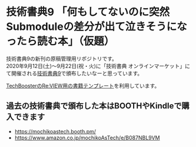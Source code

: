 # 技術書典9 「何もしてないのに突然Submoduleの差分が出て泣きそうになったら読む本」（仮題）

技術書典9の新刊の原稿管理用リポジトリです。  
2020年9月12日(土)～9月22日(祝・火)に「技術書典 オンラインマーケット」にて開催される[技術書典9](https://techbookfest.org/event/tbf09)で頒布したいなーと思っています。

[TechBoosterのRe:VIEW用の書籍テンプレート](https://github.com/TechBooster/ReVIEW-Template)を利用しています。

## 過去の技術書典で頒布した本はBOOTHやKindleで購入できます

* https://mochikoastech.booth.pm/
* https://www.amazon.co.jp/mochikoAsTech/e/B087NBL9VM
